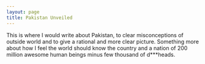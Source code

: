 ```yaml
---
layout: page
title: Pakistan Unveiled
---
```


This is where I would write about Pakistan, to clear misconceptions of outside world and to give a rational and more clear picture. Something more about how I feel the world should know the country and a nation of 200 million awesome human beings minus few thousand of d***heads.